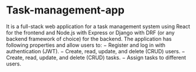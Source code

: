 # Task-management-app
It is a full-stack web application for a task management system using React for the frontend and 
Node.js with Express or Django with DRF (or any backend framework of choice) for the backend. 
The application has following properties and  allow users to: 
− Register and log in with authentication (JWT). 
− Create, read, update, and delete (CRUD) users. 
− Create, read, update, and delete (CRUD) tasks. 
− Assign tasks to different users. 
